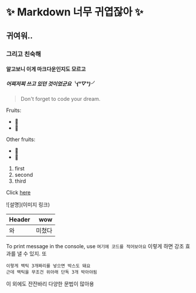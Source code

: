 <!-- Heading -->
# ✨ Markdown 너무 귀엽잖아 ✨

## 귀여워..
### 그리고 친숙해
#### 알고보니 이게 마크다운인지도 모르고
##### 어찌저찌 쓰고 있던 것이었군요╰(*°▽°*)╯

<!-- Quote -->
> Don't forget to code your dream.

<!-- Bullet list -->
Fruits:
- 🍎
- 🍋

Other fruits:
- 🍑
- 🍒

<!-- Numbered list -->
1. first
2. second
3. third

<!-- Link -->
Click [here](https://youtu.be/kMEb_BzyUqk)

<!-- Image -->
![설명](이미지 링크)

<!-- Table -->
<!--콜론 있는 곳이 정렬-->
| Header |    wow |
| :----- | -----: |
| 와     | 미쳤다 |

<!-- Code -->
To print message in the console, use `여기에 코드를 적어보아요` 이렇게 하면 강조 효과를 낼 수 있지. 또

```
이렇게 백틱 3개짜리를 넣으면 박스도 돼요
근데 백틱을 무조건 위아래 단독 3개 박아야됨
```

이 외에도 잔잔바리 다양한 문법이 많아용
